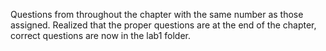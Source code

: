 Questions from throughout the chapter with the same number as those assigned. 
Realized that the proper questions are at the end of the chapter, correct questions are now in the lab1 folder.